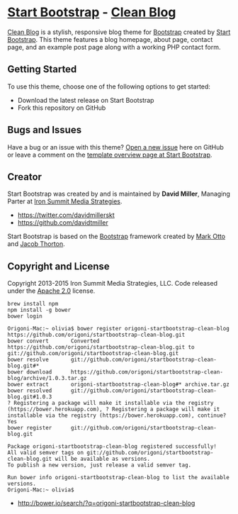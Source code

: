 # [Start Bootstrap](http://startbootstrap.com/) - [Clean Blog](http://startbootstrap.com/template-overviews/clean-blog/)

[Clean Blog](http://startbootstrap.com/template-overviews/clean-blog/) is a stylish, responsive blog theme for [Bootstrap](http://getbootstrap.com/) created by [Start Bootstrap](http://startbootstrap.com/). This theme features a blog homepage, about page, contact page, and an example post page along with a working PHP contact form.

## Getting Started

To use this theme, choose one of the following options to get started:
* Download the latest release on Start Bootstrap
* Fork this repository on GitHub

## Bugs and Issues

Have a bug or an issue with this theme? [Open a new issue](https://github.com/IronSummitMedia/startbootstrap-clean-blog/issues) here on GitHub or leave a comment on the [template overview page at Start Bootstrap](http://startbootstrap.com/template-overviews/clean-blog/).

## Creator

Start Bootstrap was created by and is maintained by **David Miller**, Managing Parter at [Iron Summit Media Strategies](http://www.ironsummitmedia.com/).

* https://twitter.com/davidmillerskt
* https://github.com/davidtmiller

Start Bootstrap is based on the [Bootstrap](http://getbootstrap.com/) framework created by [Mark Otto](https://twitter.com/mdo) and [Jacob Thorton](https://twitter.com/fat).

## Copyright and License

Copyright 2013-2015 Iron Summit Media Strategies, LLC. Code released under the [Apache 2.0](https://github.com/IronSummitMedia/startbootstrap-clean-blog/blob/gh-pages/LICENSE) license.

```
brew install npm
npm install -g bower
bower login

Origoni-Mac:~ olivia$ bower register origoni-startbootstrap-clean-blog https://github.com/origoni/startbootstrap-clean-blog.git
bower convert       Converted https://github.com/origoni/startbootstrap-clean-blog.git to git://github.com/origoni/startbootstrap-clean-blog.git
bower resolve       git://github.com/origoni/startbootstrap-clean-blog.git#*
bower download      https://github.com/origoni/startbootstrap-clean-blog/archive/1.0.3.tar.gz
bower extract       origoni-startbootstrap-clean-blog#* archive.tar.gz
bower resolved      git://github.com/origoni/startbootstrap-clean-blog.git#1.0.3
? Registering a package will make it installable via the registry (https://bower.herokuapp.com), ? Registering a package will make it installable via the registry (https://bower.herokuapp.com), continue? Yes
bower register      git://github.com/origoni/startbootstrap-clean-blog.git

Package origoni-startbootstrap-clean-blog registered successfully!
All valid semver tags on git://github.com/origoni/startbootstrap-clean-blog.git will be available as versions.
To publish a new version, just release a valid semver tag.

Run bower info origoni-startbootstrap-clean-blog to list the available versions.
Origoni-Mac:~ olivia$
```

- http://bower.io/search/?q=origoni-startbootstrap-clean-blog
